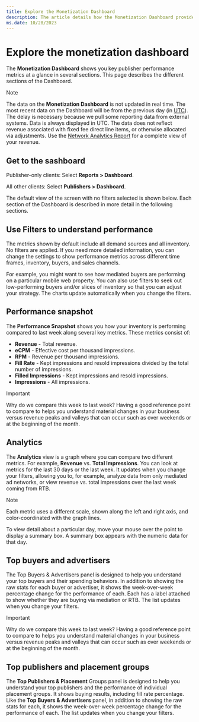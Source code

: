 ```yaml
---
title: Explore the Monetization Dashboard
description: The article details how the Monetization Dashboard provides a quick overview of key publisher performance metrics through various sections.
ms.date: 10/28/2023 
---
```


# Explore the monetization dashboard

The **Monetization Dashboard** shows you key publisher performance metrics at a glance in several sections. This page describes the
different sections of the Dashboard.

> [!NOTE]
> The data on the **Monetization Dashboard** is not updated in real time. The most recent data on the Dashboard will be from the previous day (in
> [UTC](http://en.wikipedia.org/wiki/Coordinated_Universal_Time)). The delay is necessary because we pull some reporting data from external systems. Data is always displayed in UTC. The data does not reflect revenue associated with fixed fee direct line items, or otherwise allocated via adjustments. Use the [Network Analytics Report](network-analytics-report.md) for a complete view of your revenue.

## Get to the sashboard

Publisher-only clients: Select **Reports >  Dashboard**.

All other clients: Select **Publishers >  Dashboard**.

The default view of the screen with no filters selected is shown below. Each section of the Dashboard is described in more detail in the following sections. 

## Use Filters to understand performance

The metrics shown by default include all demand sources and all inventory. No filters are applied. If you need more detailed
information, you can change the settings to show performance metrics across different time frames, inventory, buyers, and sales channels.

For example, you might want to see how mediated buyers are performing on a particular mobile web property. You can also use filters to seek out low-performing buyers and/or slices of inventory so that you can adjust your strategy. The charts update automatically when you change the filters.

## Performance snapshot

The **Performance Snapshot** shows you how your inventory is performing compared to last week along several key metrics. These metrics consist of:

- **Revenue** - Total revenue.
- **eCPM** - Effective cost per thousand impressions.
- **RPM** - Revenue per thousand impressions.
- **Fill Rate** - Kept impressions and resold impressions divided by the total number of impressions.
- **Filled Impressions** - Kept impressions and resold impressions.
- **Impressions** - All impressions.

> [!IMPORTANT]
> Why do we compare this week to last week? Having a good reference point to compare to helps you understand material changes in your business versus revenue peaks and
> valleys that can occur such as over weekends or at the beginning of the month.

## Analytics

The **Analytics** view is a graph where you can compare two different metrics. For example, **Revenue** vs. **Total Impressions**. You can look at metrics for the last 30 days or the last week. It updates when you change your filters, allowing you to, for example, analyze data from only mediated ad networks, or view revenue vs. total impressions over
the last week coming from RTB.

> [!NOTE]
> Each metric uses a different scale, shown along the left and right axis, and color-coordinated with the graph lines.

To view detail about a particular day, move your mouse over the point to display a summary box. A summary box appears with the numeric data for that day.

## Top buyers and advertisers

The Top Buyers & Advertisers panel is designed to help you understand your top buyers and their spending behaviors. In addition to showing the raw stats for each buyer or
advertiser, it shows the week-over-week percentage change for the performance of each. Each has a label attached to show whether they are
buying via mediation or RTB. The list updates when you change your filters.

> [!IMPORTANT]
> Why do we compare this week to last week? Having a good reference point to compare to helps you understand material changes in your business versus revenue peaks and
> valleys that can occur such as over weekends or at the beginning of the month.

## Top publishers and placement groups

The **Top Publishers & Placement** Groups panel is designed to help you understand your top publishers and the performance of individual placement groups. It shows buying results, including fill rate percentage. Like the **Top Buyers & Advertisers** panel, in addition to showing the raw stats for each, it shows the week-over-week percentage change for the performance of each. The list updates when you change your filters.
